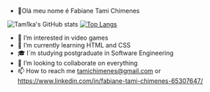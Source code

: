 - 👋Olá meu nome é Fabiane Tami Chimenes 

![Tam1ka's GitHub stats](https://github-readme-stats.vercel.app/api?username=Tam1ka&show_icons=true&theme=cobalt)
[![Top Langs](https://github-readme-stats.vercel.app/api/top-langs/?username=Tam1ka&layout=compact&theme=cobalt)](https://github.com/Tam1ka/github-readme-stats)

- 👾 I’m interested in video games
- 🌱 I’m currently learning HTML and CSS
- 🎓 I´m studying postgraduate in Software Engineering
- 💞️ I’m looking to collaborate on everything
- 📫 How to reach me tamichimenes@gmail.com or https://www.linkedin.com/in/fabiane-tami-chimenes-65307647/

<!---
Tam1ka/Tam1ka is a ✨ special ✨ repository because its `README.md` (this file) appears on your GitHub profile.
You can click the Preview link to take a look at your changes.
--->
